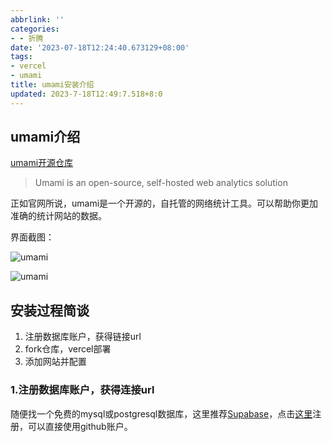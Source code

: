 ```yaml
---
abbrlink: ''
categories:
- - 折腾
date: '2023-07-18T12:24:40.673129+08:00'
tags:
- vercel
- umami
title: umami安装介绍
updated: 2023-7-18T12:49:7.518+8:0
---
```

## umami介绍

[umami开源仓库](https://github.com/umami-software/umami)

> Umami is an open-source, self-hosted web analytics solution

正如官网所说，umami是一个开源的，自托管的网络统计工具。可以帮助你更加准确的统计网站的数据。

界面截图：

![umami](https://cdn.histcat.top/rawimg/umami.1.261l6ql8a7eo.png)

![umami](https://cdn.histcat.top/rawimg/umami.2.75qyvtpce800.png)

## 安装过程简谈

1. 注册数据库账户，获得链接url
2. fork仓库，vercel部署
3. 添加网站并配置

### 1.注册数据库账户，获得连接url

随便找一个免费的mysql或postgresql数据库，这里推荐[Supabase](https://supabase.com/)，点击[这里](https://supabase.com/dashboard/sign-up)注册，可以直接使用github账户。
